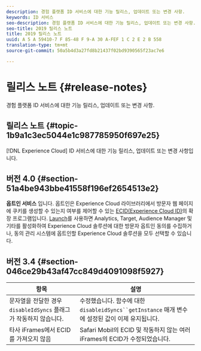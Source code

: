 ```yaml
---
description: 경험 플랫폼 ID 서비스에 대한 기능 릴리스, 업데이트 또는 변경 사항.
keywords: ID 서비스
seo-description: 경험 플랫폼 ID 서비스에 대한 기능 릴리스, 업데이트 또는 변경 사항.
seo-title: 2019 릴리스 노트
title: 2019 릴리스 노트
uuid: A 5 A 59410-7 F 85-48 F 9-A 30 A-FEF 1 C 2 E 2 B 558
translation-type: tm+mt
source-git-commit: 50a5b4d3a27fd8b21437f02bd9390565f23ac7e6

---
```



# 릴리스 노트 {#release-notes}

경험 플랫폼 ID 서비스에 대한 기능 릴리스, 업데이트 또는 변경 사항.

## 릴리스 노트 {#topic-1b9a1c3ec5044e1c987785950f697e25}

[!DNL Experience Cloud] ID 서비스에 대한 기능 릴리스, 업데이트 또는 변경 사항입니다.

## 버전 4.0 {#section-51a4be943bbe41558f196ef2654513e2}

**옵트인 서비스** 입니다. 옵트인은 Experience Cloud 라이브러리에서 방문자 웹 페이지에 쿠키를 생성할 수 있는지 여부를 제어할 수 있는 [ECID(Experience Cloud ID)](https://marketing.adobe.com/resources/help/en_US/mcvid/)의 확장 프로그램입니다. [Launch](https://docs.adobelaunch.com/)를 사용하면 Analytics, Target, Audience Manager 및 기타를 활성화하여 Experience Cloud 솔루션에 대한 방문자 옵트인 동의를 수집하거나, 동의 관리 시스템에 옵트인할 Experience Cloud 솔루션을 모두 선택할 수 있습니다.

## 버전 3.4 {#section-046ce29b43af47cc849d4091098f5927}

| 항목 | 설명 |
|---|---|
| 문자열을 전달한 경우 `disableIdSyncs` 플래그가 작동하지 않습니다. | 수정했습니다. 함수에 대한 `disableidSyncs``getInstance` 매개 변수에 설정된 값이 이제 유지됩니다. |
| 타사 iFrames에서 ECID를 가져오지 않음 | Safari Mobil의 ECID 및 작동하지 않는 여러 iFrames의 ECID가 수정되었습니다. |

